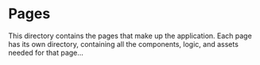 # Pages

This directory contains the pages that make up the application. Each page has its own directory, containing all the components, logic, and assets needed for that page...
